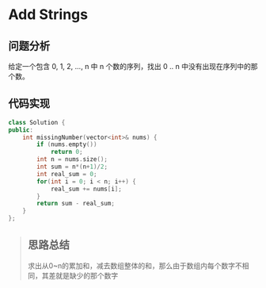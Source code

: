 # Add Strings
## 问题分析
给定一个包含 0, 1, 2, ..., n 中 n 个数的序列，找出 0 .. n 中没有出现在序列中的那个数。
## 代码实现
```cpp
class Solution {
public:
    int missingNumber(vector<int>& nums) {
        if (nums.empty())
            return 0;
        int n = nums.size();
        int sum = n*(n+1)/2;
        int real_sum = 0;
        for(int i = 0; i < n; i++) {
            real_sum += nums[i];
        }
        return sum - real_sum;
    }
};
```
>## 思路总结
>求出从0~n的累加和，减去数组整体的和，那么由于数组内每个数字不相同，其差就是缺少的那个数字
